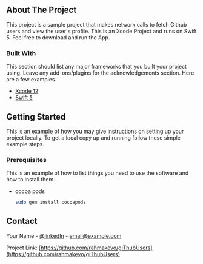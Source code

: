 <!-- ABOUT THE PROJECT -->
## About The Project

This project is a sample project that makes network calls to fetch Github users and view the user's profile. This is an Xcode Project and runs on Swift 5. Feel free to download and run the App.

### Built With

This section should list any major frameworks that you built your project using. Leave any add-ons/plugins for the acknowledgements section. Here are a few examples.
* [Xcode 12](https://developer.apple.com/xcode/)
* [Swift 5](https://swift.org/blog/swift-5-released/)

<!-- GETTING STARTED -->
## Getting Started

This is an example of how you may give instructions on setting up your project locally.
To get a local copy up and running follow these simple example steps.

### Prerequisites

This is an example of how to list things you need to use the software and how to install them.
* cocoa pods
  ```sh
  sudo gem install cocoapods
  
<!-- CONTACT -->
## Contact

Your Name - [@linkedIn](https://www.linkedin.com/in/kevin-siundu-506b2a162/) - email@example.com

Project Link: [https://github.com/rahmakevo/giThubUsers](https://github.com/rahmakevo/giThubUsers)
